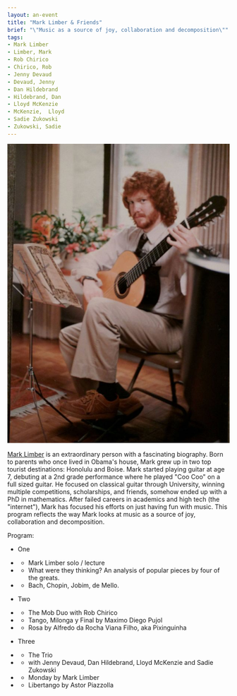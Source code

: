 ```yaml
---
layout: an-event
title: "Mark Limber & Friends"
brief: "\"Music as a source of joy, collaboration and decomposition\""
tags:
- Mark Limber
- Limber, Mark
- Rob Chirico
- Chirico, Rob
- Jenny Devaud
- Devaud, Jenny
- Dan Hildebrand
- Hildebrand, Dan
- Lloyd McKenzie
- McKenzie,  Lloyd
- Sadie Zukowski
- Zukowski, Sadie
---
```


![MarkLimber](/pics/20230327-MarkLimber.jpg)

[Mark Limber](https://www.facebook.com/marklimbermusic/) is an extraordinary person with a fascinating biography. Born to parents who once lived in Obama's house, Mark grew up in two top tourist destinations: Honolulu and Boise. Mark started playing guitar at age 7, debuting at a 2nd grade performance where he played "Coo Coo" on a full sized guitar. He focused on classical guitar through University, winning multiple competitions, scholarships, and friends, somehow ended up with a PhD in mathematics. After failed careers in academics and high tech (the "internet"), Mark has focused his efforts on just having fun with music. This program reflects the way Mark looks at music as a source of joy, collaboration and decomposition. 

Program:

* One
* * Mark Limber solo / lecture
* * What were they thinking? An analysis of popular pieces by four of the greats.
* * Bach, Chopin, Jobim, de Mello. 

* Two
* * The Mob Duo with Rob Chirico
* * Tango, Milonga y Final by Maximo Diego Pujol
* * Rosa by Alfredo da Rocha Viana Filho, aka Pixinguinha

* Three
* * The Trio
* * with Jenny Devaud, Dan Hildebrand, Lloyd McKenzie and Sadie Zukowski
* * Monday by Mark Limber
* * Libertango by Astor Piazzolla 
